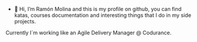 - 👋 Hi, I’m Ramón Molina and this is my profile on github, you can find katas, courses documentation and interesting things that I do in my side projects.

Currently I´m working like an Agile Delivery Manager @ Codurance.

<!---
armolina/armolina is a ✨ special ✨ repository because its `README.md` (this file) appears on your GitHub profile.
You can click the Preview link to take a look at your changes.
--->
